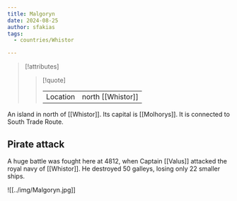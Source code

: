 ```yaml
---
title: Malgoryn
date: 2024-08-25
author: sfakias
tags:
  - countries/Whistor

---
```

> [!attributes]
> 
> > [!quote]
> >
> > | | |
> > | --- | --- |
> > | Location | north [[Whistor]] |

An island in north of [[Whistor]]. Its capital is [[Molhorys]]. It is connected to South Trade Route.

## Pirate attack

A huge battle was fought here at 4812, when Captain [[Valus]] attacked the royal navy of [[Whistor]]. He destroyed 50 galleys, losing only 22 smaller ships.

![[../img/Malgoryn.jpg]]
